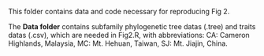 This folder contains data and code necessary for reproducing Fig 2.

The **Data folder** contains subfamily phylogenetic tree datas (.tree) and traits datas (.csv), which are needed in Fig2.R, with abbreviations: CA: Cameron Highlands, Malaysia, MC: Mt. Hehuan, Taiwan, SJ: Mt. Jiajin, China.
